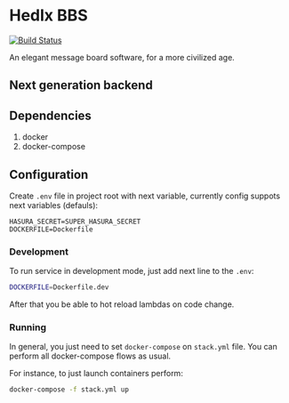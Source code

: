 # Hedlx BBS
[![Build Status](https://travis-ci.org/hedlx/bbs.svg?branch=master)](https://travis-ci.org/hedlx/bbs)

An elegant message board software, for a more civilized age.

## Next generation backend

## Dependencies

1. docker
2. docker-compose

## Configuration

Create `.env` file in project root with next variable, currently config suppots next variables (defauls):
```
HASURA_SECRET=SUPER_HASURA_SECRET
DOCKERFILE=Dockerfile
```

### Development

To run service in development mode, just add next line to the `.env`:
```bash
DOCKERFILE=Dockerfile.dev
```

After that you be able to hot reload lambdas on code change.

### Running

In general, you just need to set `docker-compose` on `stack.yml` file.
You can perform all docker-compose flows as usual.

For instance, to just launch containers perform:
```bash
docker-compose -f stack.yml up
```
